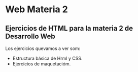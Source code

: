 # Web Materia 2
## Ejercicios de HTML para la materia 2 de Desarrollo  Web

Los ejercicios quevamos a ver som:
- Estructura básica de Hrml y CSS.
- Ejercicios de maquetacióm.